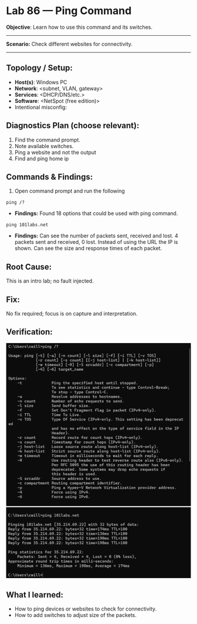 # Lab 86 — Ping Command

**Objective**: Learn how to use this command and its switches.

---

**Scenario:** Check different websites for connectivity.

---

## Topology / Setup:

- **Host(s)**: Windows PC
- **Network**: <subnet, VLAN, gateway>
- **Services**: <DHCP/DNS/etc.>
- **Software**: <NetSpot (free edition)>
- Intentional misconfig: <what you broke on purpose>

## Diagnostics Plan (choose relevant):

1. Find the command prompt.
2. Note available switches.
3. Ping a website and not the output
4. Find and ping home ip

## Commands \& Findings:

1. Open command prompt and run the following

```
ping /?
```

- **Findings:** Found 18 options that could be used with ping command.

```
ping 101labs.net
```

- **Findings:** Can see the number of packets sent, received and lost. 4 packets sent and received, 0 lost. Instead of using the URL the IP is shown. Can see the size and response times of each packet.

## Root Cause:

This is an intro lab; no fault injected.

## Fix:

No fix required; focus is on capture and interpretation.

## Verification:

![Ping Switches](/images/lab86-ping-switches.png)
![Pinging a website](/images/lab86-ping-website.png)

## What I learned:

- How to ping devices or websites to check for connectivity.
- How to add switches to adjust size of the packets.
